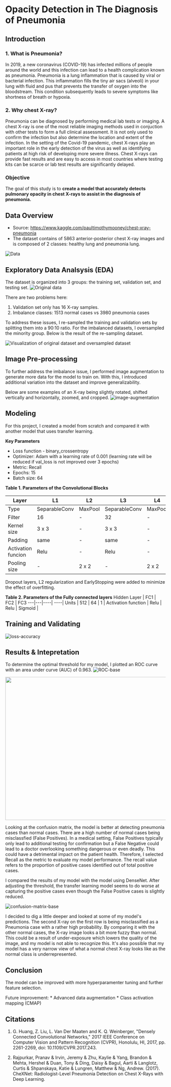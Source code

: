 # Opacity Detection in The Diagnosis of Pneumonia 

## Introduction 

### 1. What is Pneumonia?

In 2019, a new coronavirus (COVID-19) has infected millions of people around the world and this infection can lead to a health complication known as pneumonia. Pneumonia is a lung inflammation that is caused by viral or bacterial infection. This inflammation fills the tiny air sacs (alveoli) in your lung with fluid and pus that prevents the transfer of oxygen into the bloodstream. This condition subsequently leads to severe symptoms like shortness of breath or hypoxia.

### 2. Why chest X-ray?
Pneumonia can be diagnosed by performing medical lab tests or imaging. A chest X-ray is one of the most reliable imaging methods used in conjuction with other tests to form a full clinical assessment. It is not only used to confirm the infection but also determine the location and extent of the infection. In the setting of the Covid-19 pandemic, chest X-rays play an important role in the early detection of the virus as well as identifying patients at high risk of developing more severe illness. Chest X-rays can provide fast results and are easy to access in most countries where testing kits can be scarce or lab test results are significantly delayed.

### Objective

The goal of this study is to **create a model that accurately detects pulmonary opacity in chest X-rays to assist in the diagnosis of pneumonia.** 


## Data Overview
* Source: https://www.kaggle.com/paultimothymooney/chest-xray-pneumonia
* The dataset contains of 5863 anterior-posterior chest X-ray images and is composed of 2 classes: healthy lung and pneumonia lung. 

![Data](https://github.com/chloengnguyen/opacity-detection-chest-xray/blob/master/graph/pneumonia-normal-example.png)


## Exploratory Data Analsysis (EDA)

The dataset is organized into 3 groups: the training set, validation set, and testing set.
![Original data](https://github.com/chloengnguyen/opacity-detection-chest-xray/blob/master/graph/original-data.png)


There are two problems here: 
1. Validation set only has 16 X-ray samples.  
2. Imbalance classes: 1513 normal cases vs 3980 pneumonia cases

To address these issues, I re-sampled the training and validation sets by splitting them into a 90:10 ratio. For the imbalanced datasets, I oversampled the minority group. Below is the result of the re-sampling dataset. 

![Visualization of original dataset and oversampled dataset](https://github.com/chloengnguyen/opacity-detection-chest-xray/blob/master/graph/oversampled-data.png)

## Image Pre-processing

To further address the imbalance issue, I performed image augmentation to generate more data for the model to train on. With this, I introduced additional variation into the dataset and improve generalizability. 

Below are some examples of an X-ray being slightly rotated, shifted vertically and horizontally, zoomed, and cropped. 
![image-augmentation](https://github.com/chloengnguyen/opacity-detection-chest-xray/blob/master/graph/augmentation-example.png)

## Modeling 

For this project, I created a model from scratch and compared it with another model that uses transfer learning. 

**Key Parameters** 

* Loss function - binary_crossentropy
* Optimizer: Adam with a learning rate of 0.001 (learning rate will be reduced if val_loss is not improved over 3 epochs)
* Metric: Recall
* Epochs: 15
* Batch size: 64

**Table 1. Parameters of the Convolutional Blocks**

 Layer | L1 | L2 | L3 | L4 | L5 | L6 | L7 | L8 |
-------|----|----|----|----|----|----|----|----|
Type| SeparableConv| MaxPool |SeparableConv  | MaxPool | SeparableConv | MaxPool |SeparableConv|MaxPool |
Filter | 16 | - | 32 | - | 64| - |  128 | - | 256 |
Kernel size | 3 x 3 | - | 3 x 3 | - |3 x 3 | - |3 x 3 | - |
Padding | same | - | same | - | same | - | same | - |
Activation funcion | Relu | - | Relu | -| Relu | -| Relu | - |
Pooling size | - | 2 x 2| - | 2 x 2| - | 2 x 2| - | 2 x 2

Dropout layers, L2 regularization and EarlyStopping were added to minimize the effect of overfitting. 


**Table 2. Parameters of the Fully connected layers**
Hidden Layer | FC1 | FC2 | FC3
---|---|----| ----|
Units | 512 | 64 | 1 |
Activation function | Relu | Relu | Sigmoid |

## Training and Validating 


![loss-accuracy](https://github.com/chloengnguyen/opacity-detection-chest-xray/blob/master/graph/good-acc-loss.jpeg)


## Results & Intepretation

To determine the optimal threshold for my model, I plotted an ROC curve with an area under curve (AUC) of 0.963. 
![ROC-base](https://github.com/chloengnguyen/opacity-detection-chest-xray/blob/master/graph/bad-roc.png)


<p align="center">
  <img width="560" height="450" src="https://github.com/chloengnguyen/opacity-detection-chest-xray/blob/master/graph/cm-15epoch-transfer.png">
</p>

Looking at the confusion matrix, the model is better at detecting pneumonia cases than normal cases. There are a high number of normal cases being misclassfied (False Positives). In a medical setting, False Positives typically only lead to additional testing for confirmation but a False Negative could lead to a doctor overlooking something dangerous or even deadly. This could have a detrimental impact on the patient health. Therefore, I selected Recall as the metric to evaluate my model performance. The recall value refers to the proportion of positive cases identified out of total positive cases. 

I compared the results of my model with the model using DenseNet. After adjusting the threshold, the transfer learning model seems to do worse at capturing the positive cases even though the False Positive cases is slightly reduced. 

![confusion-matrix-base](https://github.com/chloengnguyen/opacity-detection-chest-xray/blob/master/graph/confusion-matrix-tf-avg.png)


I decided to dig a little deeper and looked at some of my model's predictions. The second X-ray on the first row is being misclassified as a Pneumonia case with a rather high probability. By comparing it with the other normal cases, the X-ray image looks a bit more fuzzy than normal. This could be a result of under-exposure which lowers the quality of the image, and my model is not able to recognize this. It's also possible that my model has a very narrow view of what a normal chest X-ray looks like as the normal class is underrepresented. 


## Conclusion
The model can be improved with more hyperparamenter tuning and further feature selection.

Future improvement: 
    * Advanced data augmentation
    * Class activation mapping (CMAP)
    


## Citations
1. G. Huang, Z. Liu, L. Van Der Maaten and K. Q. Weinberger, "Densely Connected Convolutional Networks," 2017 IEEE Conference on Computer Vision and Pattern Recognition (CVPR), Honolulu, HI, 2017, pp. 2261-2269, doi: 10.1109/CVPR.2017.243.

2. Rajpurkar, Pranav & Irvin, Jeremy & Zhu, Kaylie & Yang, Brandon & Mehta, Hershel & Duan, Tony & Ding, Daisy & Bagul, Aarti & Langlotz, Curtis & Shpanskaya, Katie & Lungren, Matthew & Ng, Andrew. (2017). CheXNet: Radiologist-Level Pneumonia Detection on Chest X-Rays with Deep Learning. 

